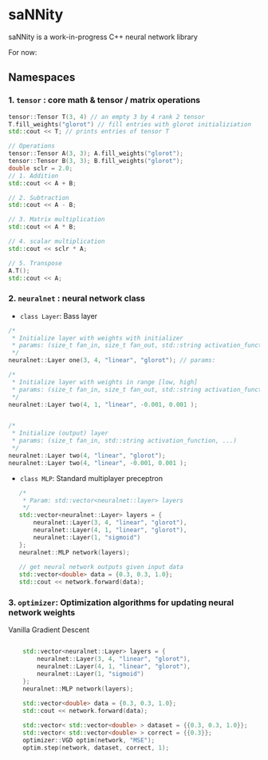 # saNNity

saNNity is a work-in-progress C++ neural network library 

For now: 
## Namespaces

### 1. `tensor` : core math & tensor / matrix operations
  
  ```c++
  tensor::Tensor T(3, 4) // an empty 3 by 4 rank 2 tensor
  T.fill_weights("glorot") // fill entries with glorot initializiation
  std::cout << T; // prints entries of tensor T
  
  // Operations
  tensor::Tensor A(3, 3); A.fill_weights("glorot"); 
  tensor::Tensor B(3, 3); B.fill_weights("glorot");
  double sclr = 2.0;
  // 1. Addition
  std::cout << A + B;
  
  // 2. Subtraction
  std::cout << A - B;
  
  // 3. Matrix multiplication
  std::cout << A * B;
  
  // 4. scalar multiplication
  std::cout << sclr * A;
  
  // 5. Transpose
  A.T();
  std::cout << A;
  ```

 ### 2. `neuralnet` : neural network class
 - `class Layer`: Bass layer 
 ```c++
 /*
  * Initialize layer with weights with initializer
  * params: (size_t fan_in, size_t fan_out, std::string activation_function, std::string weight_initializer)
  */
 neuralnet::Layer one(3, 4, "linear", "glorot"); // params:
 
 /*
  * Initialize layer with weights in range [low, high]
  * params: (size_t fan_in, size_t fan_out, std::string activation_function, double low, double high)
  */
 neuralnet::Layer two(4, 1, "linear", -0.001, 0.001 ); 
 

 /*
  * Initialize (output) layer 
  * params: (size_t fan_in, std::string activation_function, ...)
  */
 neuralnet::Layer two(4, "linear", "glorot"); 
 neuralnet::Layer two(4, "linear", -0.001, 0.001 ); 
 
 ```
 
 - `class MLP`: Standard multiplayer preceptron
 ```c++
    /*
     * Param: std::vector<neuralnet::layer> layers
     */
    std::vector<neuralnet::Layer> layers = {
        neuralnet::Layer(3, 4, "linear", "glorot"),
        neuralnet::Layer(4, 1, "linear", "glorot"),
        neuralnet::Layer(1, "sigmoid")
    };
    neuralnet::MLP network(layers); 
    
    // get neural network outputs given input data
    std::vector<double> data = {0.3, 0.3, 1.0};
    std::cout << network.forward(data);

 ```
 
 ### 3. `optimizer`: Optimization algorithms for updating neural network weights  
Vanilla Gradient Descent
```c++

    std::vector<neuralnet::Layer> layers = {
        neuralnet::Layer(3, 4, "linear", "glorot"),
        neuralnet::Layer(4, 1, "linear", "glorot"),
        neuralnet::Layer(1, "sigmoid")
    };
    neuralnet::MLP network(layers); 
    
    std::vector<double> data = {0.3, 0.3, 1.0};
    std::cout << network.forward(data);

    std::vector< std::vector<double> > dataset = {{0.3, 0.3, 1.0}};
    std::vector< std::vector<double> > correct = {{0.3}};
    optimizer::VGD optim(network, "MSE");
    optim.step(network, dataset, correct, 1);
```
